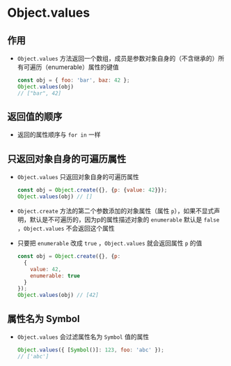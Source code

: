 # Object.values

## 作用

- `Object.values` 方法返回一个数组，成员是参数对象自身的（不含继承的）所有可遍历（enumerable）属性的键值

    ```js
    const obj = { foo: 'bar', baz: 42 };
    Object.values(obj)
    // ["bar", 42]
    ```

## 返回值的顺序

- 返回的属性顺序与 `for in` 一样

## 只返回对象自身的可遍历属性

- `Object.values` 只返回对象自身的可遍历属性

    ```js
    const obj = Object.create({}, {p: {value: 42}});
    Object.values(obj) // []
    ```

- `Object.create` 方法的第二个参数添加的对象属性（属性 `p`），如果不显式声明，默认是不可遍历的，因为p的属性描述对象的 `enumerable` 默认是 `false` ，`Object.values` 不会返回这个属性

- 只要把 `enumerable` 改成 `true` ，`Object.values` 就会返回属性 `p` 的值

    ```js
    const obj = Object.create({}, {p:
      {
        value: 42,
        enumerable: true
      }
    });
    Object.values(obj) // [42]
    ```

## 属性名为 Symbol

- `Object.values` 会过滤属性名为 `Symbol` 值的属性

    ```js
    Object.values({ [Symbol()]: 123, foo: 'abc' });
    // ['abc']
    ```
